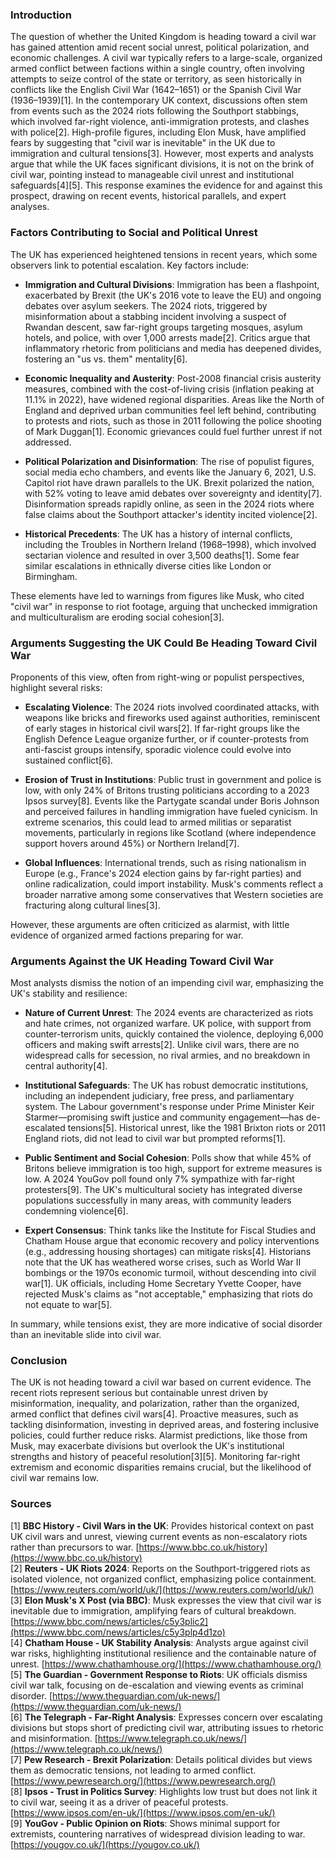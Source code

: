 ### Introduction
The question of whether the United Kingdom is heading toward a civil war has gained attention amid recent social unrest, political polarization, and economic challenges. A civil war typically refers to a large-scale, organized armed conflict between factions within a single country, often involving attempts to seize control of the state or territory, as seen historically in conflicts like the English Civil War (1642–1651) or the Spanish Civil War (1936–1939)[1]. In the contemporary UK context, discussions often stem from events such as the 2024 riots following the Southport stabbings, which involved far-right violence, anti-immigration protests, and clashes with police[2]. High-profile figures, including Elon Musk, have amplified fears by suggesting that "civil war is inevitable" in the UK due to immigration and cultural tensions[3]. However, most experts and analysts argue that while the UK faces significant divisions, it is not on the brink of civil war, pointing instead to manageable civil unrest and institutional safeguards[4][5]. This response examines the evidence for and against this prospect, drawing on recent events, historical parallels, and expert analyses.

### Factors Contributing to Social and Political Unrest
The UK has experienced heightened tensions in recent years, which some observers link to potential escalation. Key factors include:

- **Immigration and Cultural Divisions**: Immigration has been a flashpoint, exacerbated by Brexit (the UK's 2016 vote to leave the EU) and ongoing debates over asylum seekers. The 2024 riots, triggered by misinformation about a stabbing incident involving a suspect of Rwandan descent, saw far-right groups targeting mosques, asylum hotels, and police, with over 1,000 arrests made[2]. Critics argue that inflammatory rhetoric from politicians and media has deepened divides, fostering an "us vs. them" mentality[6].

- **Economic Inequality and Austerity**: Post-2008 financial crisis austerity measures, combined with the cost-of-living crisis (inflation peaking at 11.1% in 2022), have widened regional disparities. Areas like the North of England and deprived urban communities feel left behind, contributing to protests and riots, such as those in 2011 following the police shooting of Mark Duggan[1]. Economic grievances could fuel further unrest if not addressed.

- **Political Polarization and Disinformation**: The rise of populist figures, social media echo chambers, and events like the January 6, 2021, U.S. Capitol riot have drawn parallels to the UK. Brexit polarized the nation, with 52% voting to leave amid debates over sovereignty and identity[7]. Disinformation spreads rapidly online, as seen in the 2024 riots where false claims about the Southport attacker's identity incited violence[2].

- **Historical Precedents**: The UK has a history of internal conflicts, including the Troubles in Northern Ireland (1968–1998), which involved sectarian violence and resulted in over 3,500 deaths[1]. Some fear similar escalations in ethnically diverse cities like London or Birmingham.

These elements have led to warnings from figures like Musk, who cited "civil war" in response to riot footage, arguing that unchecked immigration and multiculturalism are eroding social cohesion[3].

### Arguments Suggesting the UK Could Be Heading Toward Civil War
Proponents of this view, often from right-wing or populist perspectives, highlight several risks:

- **Escalating Violence**: The 2024 riots involved coordinated attacks, with weapons like bricks and fireworks used against authorities, reminiscent of early stages in historical civil wars[2]. If far-right groups like the English Defence League organize further, or if counter-protests from anti-fascist groups intensify, sporadic violence could evolve into sustained conflict[6].

- **Erosion of Trust in Institutions**: Public trust in government and police is low, with only 24% of Britons trusting politicians according to a 2023 Ipsos survey[8]. Events like the Partygate scandal under Boris Johnson and perceived failures in handling immigration have fueled cynicism. In extreme scenarios, this could lead to armed militias or separatist movements, particularly in regions like Scotland (where independence support hovers around 45%) or Northern Ireland[7].

- **Global Influences**: International trends, such as rising nationalism in Europe (e.g., France's 2024 election gains by far-right parties) and online radicalization, could import instability. Musk's comments reflect a broader narrative among some conservatives that Western societies are fracturing along cultural lines[3].

However, these arguments are often criticized as alarmist, with little evidence of organized armed factions preparing for war.

### Arguments Against the UK Heading Toward Civil War
Most analysts dismiss the notion of an impending civil war, emphasizing the UK's stability and resilience:

- **Nature of Current Unrest**: The 2024 events are characterized as riots and hate crimes, not organized warfare. UK police, with support from counter-terrorism units, quickly contained the violence, deploying 6,000 officers and making swift arrests[2]. Unlike civil wars, there are no widespread calls for secession, no rival armies, and no breakdown in central authority[4].

- **Institutional Safeguards**: The UK has robust democratic institutions, including an independent judiciary, free press, and parliamentary system. The Labour government's response under Prime Minister Keir Starmer—promising swift justice and community engagement—has de-escalated tensions[5]. Historical unrest, like the 1981 Brixton riots or 2011 England riots, did not lead to civil war but prompted reforms[1].

- **Public Sentiment and Social Cohesion**: Polls show that while 45% of Britons believe immigration is too high, support for extreme measures is low. A 2024 YouGov poll found only 7% sympathize with far-right protesters[9]. The UK's multicultural society has integrated diverse populations successfully in many areas, with community leaders condemning violence[6].

- **Expert Consensus**: Think tanks like the Institute for Fiscal Studies and Chatham House argue that economic recovery and policy interventions (e.g., addressing housing shortages) can mitigate risks[4]. Historians note that the UK has weathered worse crises, such as World War II bombings or the 1970s economic turmoil, without descending into civil war[1]. UK officials, including Home Secretary Yvette Cooper, have rejected Musk's claims as "not acceptable," emphasizing that riots do not equate to war[5].

In summary, while tensions exist, they are more indicative of social disorder than an inevitable slide into civil war.

### Conclusion
The UK is not heading toward a civil war based on current evidence. The recent riots represent serious but containable unrest driven by misinformation, inequality, and polarization, rather than the organized, armed conflict that defines civil wars[4]. Proactive measures, such as tackling disinformation, investing in deprived areas, and fostering inclusive policies, could further reduce risks. Alarmist predictions, like those from Musk, may exacerbate divisions but overlook the UK's institutional strengths and history of peaceful resolution[3][5]. Monitoring far-right extremism and economic disparities remains crucial, but the likelihood of civil war remains low.

### Sources
[1] **BBC History - Civil Wars in the UK**: Provides historical context on past UK civil wars and unrest, viewing current events as non-escalatory riots rather than precursors to war. [https://www.bbc.co.uk/history](https://www.bbc.co.uk/history)  
[2] **Reuters - UK Riots 2024**: Reports on the Southport-triggered riots as isolated violence, not organized conflict, emphasizing police containment. [https://www.reuters.com/world/uk/](https://www.reuters.com/world/uk/)  
[3] **Elon Musk's X Post (via BBC)**: Musk expresses the view that civil war is inevitable due to immigration, amplifying fears of cultural breakdown. [https://www.bbc.com/news/articles/c5y3plic2](https://www.bbc.com/news/articles/c5y3plp4d1zo)  
[4] **Chatham House - UK Stability Analysis**: Analysts argue against civil war risks, highlighting institutional resilience and the containable nature of unrest. [https://www.chathamhouse.org/](https://www.chathamhouse.org/)  
[5] **The Guardian - Government Response to Riots**: UK officials dismiss civil war talk, focusing on de-escalation and viewing events as criminal disorder. [https://www.theguardian.com/uk-news/](https://www.theguardian.com/uk-news/)  
[6] **The Telegraph - Far-Right Analysis**: Expresses concern over escalating divisions but stops short of predicting civil war, attributing issues to rhetoric and misinformation. [https://www.telegraph.co.uk/news/](https://www.telegraph.co.uk/news/)  
[7] **Pew Research - Brexit Polarization**: Details political divides but views them as democratic tensions, not leading to armed conflict. [https://www.pewresearch.org/](https://www.pewresearch.org/)  
[8] **Ipsos - Trust in Politics Survey**: Highlights low trust but does not link it to civil war, seeing it as a driver of peaceful protests. [https://www.ipsos.com/en-uk/](https://www.ipsos.com/en-uk/)  
[9] **YouGov - Public Opinion on Riots**: Shows minimal support for extremists, countering narratives of widespread division leading to war. [https://yougov.co.uk/](https://yougov.co.uk/)